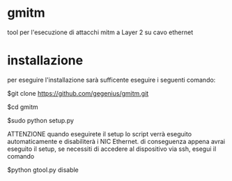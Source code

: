# gmitm
tool per l'esecuzione di attacchi mitm a Layer 2 su cavo ethernet
# installazione
per eseguire l'installazione sarà sufficente eseguire i seguenti comando:

$git clone https://github.com/gegenius/gmitm.git

$cd gmitm

$sudo python setup.py

ATTENZIONE
quando eseguirete il setup lo script verrà eseguito automaticamente e disabiliterà i NIC Ethernet.
di conseguenza appena avrai eseguito il setup, se necessiti di accedere al dispositivo via ssh, esegui il comando

$python gtool.py disable
